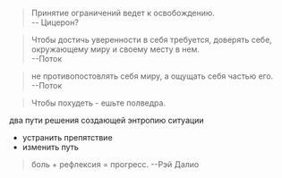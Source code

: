 >Принятие ограничений ведет к освобождению.  
> -- Цицерон?

> Чтобы достичь уверенности в себя требуется, доверять себе, окружающему миру и своему месту в нем.   
> --Поток

> не противопостовлять себя миру, а ощущать себя частью его.  
> --Поток

> Чтобы похудеть - ешьте полведра.  
>

два пути решения создающей энтропию ситуации  
- устранить препятствие
- изменить путь

> боль + рефлексия = прогресс. 
>  --Рэй Далио
